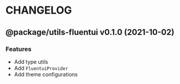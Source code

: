 # CHANGELOG
## @package/utils-fluentui v0.1.0 (2021-10-02)
### Features

- Add type utils
- Add `FluentuiProvider`
- Add theme configurations
